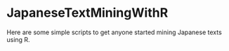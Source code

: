 # JapaneseTextMiningWithR
Here are some simple scripts to get anyone started mining Japanese texts using R.
